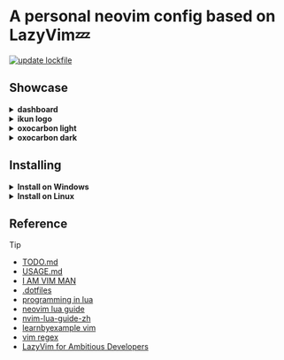 # A personal neovim config based on LazyVim💤

[![update lockfile](https://github.com/konosubakonoakua/fei.nvim/actions/workflows/update_lock.yml/badge.svg)](https://github.com/konosubakonoakua/fei.nvim/actions/workflows/update_lock.yml)

## Showcase
<details>
<summary><b>dashboard</b></summary>

<img src="https://github.com/konosubakonoakua/.dotfiles/blob/main/screenshots/neovim.png" atl="dashboard" width="100%" >

</details>
<details>
<summary><b>ikun logo</b></summary>

<img src="https://github.com/konosubakonoakua/.dotfiles/blob/main/screenshots/ikun.png" alt="ikun" width="100%">

</details>

<details>
<summary><b>oxocarbon light</b></summary>

<img src="https://github.com/konosubakonoakua/fei.nvim/assets/42881610/375d09fe-6297-423c-8524-d724d9d59427" alt="oxocarbon light" width="100%">

</details>

<details>
<summary><b>oxocarbon dark</b></summary>

<img src="https://github.com/konosubakonoakua/fei.nvim/assets/42881610/a9016fe3-c4ad-4436-b371-6734a8ec2551" alt="oxocarbon dark" width="100%">

</details>

## Installing

<details>
<summary><b>Install on Windows</b></summary>

```bat
scoop install neovim @REM or just download from github releases, need to set sys path for nvim.exe

pip install pynvim pywin32 @REM pywin32 for windows platform

mkdir %userprofile%\AppData\Local\nvim
cd %userprofile%\AppData\Local\nvim
git clone https://github.com/konosubakonoakua/fei.nvim.git .
```
</details>

<details>
<summary><b>Install on Linux</b></summary>

```bash
pip install pynvim
cargo install tree-sitter-cli

if command -v curl >/dev/null 2>&1; then
    bash -c "$(curl -fsSL https://raw.githubusercontent.com/konosubakonoakua/fei.nvim/main/scripts/install.sh)"
else
    bash -c "$(wget -O- https://raw.githubusercontent.com/konosubakonoakua/fei.nvim/main/scripts/install.sh)"
fi
```

or just try it.

```shell
git clone https://github.com/konosubakonoakua/fei.nvim.git ~/.config/fei.nvim
tee -a ~/.bashrc << EOF
alias fvim='NVIM_APPNAME="fei.nvim" nvim' # will save plugins at ~/.local/share/fei.nvim
EOF
source ~/.bashrc
```

or just use a minimal config.

```shell
mkdir -p ~/.config/nvim
git clone https://github.com/konosubakonoakua/fei.nvim.git ~/.config/fei.nvim
ln -s ~/.config/fei.nvim/misc/minimal/init.vim ~/.vimrc
ln -s ~/.config/fei.nvim/misc/minimal/init.vim ~/.config/nvim/init.vim
```

</details>

## Reference
> [!TIP]
> - [TODO.md](./docs/TODO.md)
> - [USAGE.md](./docs/USAGE.md)
> - [I AM VIM MAN](https://github.com/konosubakonoakua/vimer/blob/main/README.md)
> - [.dotfiles](https://github.com/konosubakonoakua/.dotfiles/blob/main/README.md)
> - [programming in lua](https://www.lua.org/manual/5.4/manual.html)
> - [neovim lua guide](https://neovim.io/doc/user/lua-guide.html)
> - [nvim-lua-guide-zh](https://github.com/glepnir/nvim-lua-guide-zh/blob/main/README.md)
> - [learnbyexample vim](https://learnbyexample.github.io/vim_reference/preface.html)
> - [vim regex](https://www.vimregex.com/)
> - [LazyVim for Ambitious Developers](https://lazyvim-ambitious-devs.phillips.codes)

